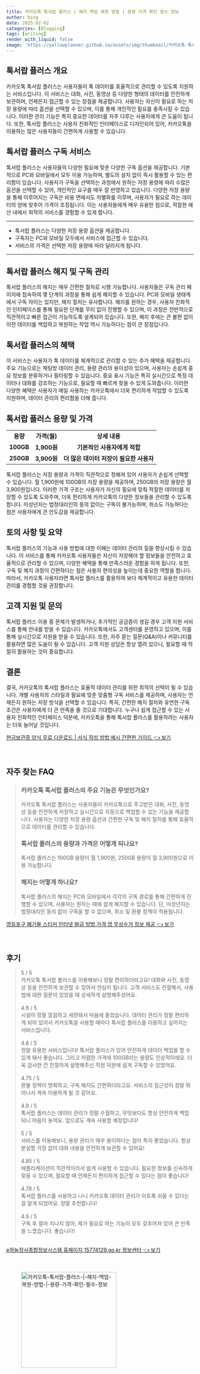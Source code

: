 ```yaml
---
title: 카카오톡 톡서랍 플러스 | 해지 백업 복원 방법 | 용량 가격 확인 필수 정보
author: bing
date: 2025-02-02
categories: [Blogging]
tags: [writing]
render_with_liquid: false
image: 'https://yellowplanner.github.io/assets/img/thumbnail/카카오톡-톡서랍-플러스-|-해지-백업-복원-방법-|-용량-가격-확인-필수-정보.webp'
---
```



<h2 id='톡서랍 플러스 개요'>톡서랍 플러스 개요</h2>

<p>카카오톡 톡서랍 플러스는 사용자들이 톡 데이터를 효율적으로 관리할 수 있도록 지원하는 서비스입니다. 이 서비스는 대화, 사진, 동영상 등 다양한 형태의 데이터를 안전하게 보관하며, 언제든지 접근할 수 있는 장점을 제공합니다. 사용자는 자신이 필요로 하는 저장 용량에 따라 옵션을 선택할 수 있으며, 이를 통해 개인적인 필요를 충족시킬 수 있습니다. 이러한 관리 기능은 특히 중요한 데이터를 자주 다루는 사용자에게 큰 도움이 됩니다. 또한, 톡서랍 플러스는 사용자 친화적인 인터페이스로 디자인되어 있어, 카카오톡을 이용하는 많은 사용자들이 간편하게 사용할 수 있습니다.</p>

<h2 id='톡서랍 플러스 구독 서비스'>톡서랍 플러스 구독 서비스</h2>

<p>톡서랍 플러스는 사용자들의 다양한 필요에 맞춘 다양한 구독 옵션을 제공합니다. 기본적으로 PC와 모바일에서 모두 이용 가능하며, 별도의 설치 없이 즉시 활용할 수 있는 편리함이 있습니다. 사용자가 구독을 선택하는 과정에서 원하는 저장 용량에 따라 수많은 옵션을 선택할 수 있어, 개인적인 요구를 매우 잘 반영하고 있습니다. 다양한 저장 용량을 통해 이루어지는 구독은 비용 면에서도 차별화를 이루며, 사용자가 필요로 하는 데이터의 양에 맞추어 가격이 조정됩니다. 이는 사용자들에게 매우 유용한 점으로, 적절한 예산 내에서 최적의 서비스를 경험할 수 있게 합니다.</p>

<hr />

<ul>
    <li>톡서랍 플러스는 다양한 저장 용량 옵션을 제공합니다.</li>
    <li>구독자는 PC와 모바일 모두에서 서비스에 접근할 수 있습니다.</li>
    <li>서비스의 가격은 선택한 저장 용량에 따라 달라지게 됩니다.</li>
</ul>

<hr />

<h2 id='톡서랍 플러스 해지 및 구독 관리'>톡서랍 플러스 해지 및 구독 관리</h2>

<p>톡서랍 플러스의 해지는 매우 간편한 절차로 시행 가능합니다. 사용자들은 구독 관리 페이지에 접속하여 몇 단계의 과정을 통해 쉽게 해지할 수 있습니다. PC와 모바일 생태계에서 구독 차이는 있지만, 해지 절차는 유사합니다. 해지를 원하는 경우, 사용자 친화적인 인터페이스를 통해 필요한 단계를 무리 없이 진행할 수 있으며, 이 과정은 전반적으로 직관적이고 빠른 접근이 가능하도록 설계되어 있습니다. 또한, 해지 후에는 큰 불편 없이 이전 데이터를 백업하고 복원하는 작업 역시 가능하다는 점이 큰 장점입니다.</p>

<h2 id='톡서랍 플러스의 혜택'>톡서랍 플러스의 혜택</h2>

<p>이 서비스는 사용자가 톡 데이터를 체계적으로 관리할 수 있는 추가 혜택을 제공합니다. 주요 기능으로는 채팅방 데이터 관리, 용량 관리의 용이성이 있으며, 사용자는 손쉽게 중요 정보를 분류하거나 필터링할 수 있습니다. 중요 표시 기능은 특히 실시간으로 특정 데이터나 대화를 강조하는 기능으로, 필요할 때 빠르게 찾을 수 있게 도와줍니다. 이러한 다양한 혜택은 사용자가 매일 사용하는 카카오톡에서 더욱 편리하게 작업할 수 있도록 지원하며, 데이터 관리의 편리함을 더해 줍니다.</p>

<h2 id='톡서랍 플러스 용량 및 가격'>톡서랍 플러스 용량 및 가격</h2>

<table>
    <tr>
        <td style="text-align: center; height: 17px;"><b>용량</b></td>
        <td style="text-align: center; height: 17px;"><b>가격(월)</b></td>
        <td style="text-align: center; height: 17px;"><b>상세 내용</b></td>
    </tr>
    <tr>
        <td style="text-align: center; height: 17px;"><b>100GB</b></td>
        <td style="text-align: center; height: 17px;"><b>1,900원</b></td>
        <td style="text-align: center; height: 17px;"><b>기본적인 사용자에게 적합</b></td>
    </tr>
    <tr>
        <td style="text-align: center; height: 17px;"><b>250GB</b></td>
        <td style="text-align: center; height: 17px;"><b>3,900원</b></td>
        <td style="text-align: center; height: 17px;"><b>더 많은 데이터 저장이 필요한 사용자</b></td>
    </tr>
</table>

<p>톡서랍 플러스는 저장 용량과 가격이 직관적으로 정해져 있어 사용자가 손쉽게 선택할 수 있습니다. 월 1,900원에 100GB의 저장 용량을 제공하며, 250GB의 저장 용량은 월 3,900원입니다. 이러한 가격 구조는 사용자가 자신의 필요에 맞춰 적절한 데이터를 저장할 수 있도록 도와주며, 더욱 편리하게 카카오톡의 다양한 정보들을 관리할 수 있도록 합니다. 미성년자는 법정대리인의 동의 없이는 구독이 불가능하며, 취소도 가능하다는 점은 사용자에게 큰 안도감을 제공합니다.</p>

<h2 id='토의 사항 및 요약'>토의 사항 및 요약</h2>

<p>톡서랍 플러스의 기능과 사용 방법에 대한 이해는 데이터 관리의 질을 향상시킬 수 있습니다. 이 서비스를 통해 카카오톡 사용자들은 자신이 저장해야 할 정보들을 안전하고 효율적으로 관리할 수 있으며, 다양한 혜택을 통해 만족스러운 경험을 하게 됩니다. 또한, 구독 및 해지 과정이 간편하다는 점은 사용자 편의성을 높이는데 중요한 역할을 합니다. 따라서, 카카오톡 사용자라면 톡서랍 플러스를 활용하여 보다 체계적이고 유용한 데이터 관리를 경험할 것을 권장합니다.</p>

<h2 id='고객 지원 및 문의'>고객 지원 및 문의</h2>

<p>톡서랍 플러스 이용 중 문제가 발생하거나, 추가적인 궁금증이 생길 경우 고객 지원 서비스를 통해 안내를 받을 수 있습니다. 카카오톡에서도 고객센터를 운영하고 있으며, 이를 통해 실시간으로 지원을 받을 수 있습니다. 또한, 자주 묻는 질문(Q&A)이나 커뮤니티를 활용하면 많은 도움이 될 수 있습니다. 고객 지원 상담은 항상 열려 있으니, 필요할 때 적절히 활용하는 것이 중요합니다.</p>

<h2 id='결론'>결론</h2>

<p>결국, 카카오톡의 톡서랍 플러스는 효율적 데이터 관리를 위한 최적의 선택이 될 수 있습니다. 개별 사용자의 스타일과 필요에 맞춘 맞춤형 구독 서비스를 제공하며, 사용자는 언제든지 원하는 저장 방식을 선택할 수 있습니다. 특히, 간편한 해지 절차와 유연한 구독 조건은 사용자에게 더 큰 만족을 줄 것으로 기대합니다. 누구나 쉽게 접근할 수 있는 사용자 친화적인 인터페이스 덕분에, 카카오톡을 통해 톡서랍 플러스를 활용하려는 사용자는 더욱 늘어날 것입니다.</p>


<p><a class="click-button" title="현금보관증 양식 무료 다운로드 | 서식 작성 방법 예시 간편한 가이드" href="https://yellowplanner.github.io/posts/%ED%98%84%EA%B8%88%EB%B3%B4%EA%B4%80%EC%A6%9D-%EC%96%91%EC%8B%9D-%EB%AC%B4%EB%A3%8C-%EB%8B%A4%EC%9A%B4%EB%A1%9C%EB%93%9C-%EC%84%9C%EC%8B%9D-%EC%9E%91%EC%84%B1-%EB%B0%A9%EB%B2%95-%EC%98%88%EC%8B%9C-%EA%B0%84%ED%8E%B8%ED%95%9C-%EA%B0%80%EC%9D%B4%EB%93%9C/" rel="dofollow">현금보관증 양식 무료 다운로드 | 서식 작성 방법 예시 간편한 가이드 👈 보기</a></p><br>
<h2 id='자주_찾는_FAQ'>자주 찾는 FAQ</h2>
<div itemscope="" itemtype="https://schema.org/FAQPage"> 
<blockquote> 
<div itemscope="" itemprop="mainEntity" itemtype="https://schema.org/Question"> 
<h3 itemprop="name">카카오톡 톡서랍 플러스의 주요 기능은 무엇인가요?</h3> 
<div itemscope="" itemprop="acceptedAnswer" itemtype="https://schema.org/Answer"> 
<span itemprop="text"> 
<p>카카오톡 톡서랍 플러스는 사용자들이 카카오톡으로 주고받은 대화, 사진, 동영상 등을 안전하게 저장하고 실시간으로 자동으로 백업할 수 있는 기능을 제공합니다. 사용자는 다양한 저장 용량 옵션과 간편한 구독 및 해지 절차를 통해 효율적으로 데이터를 관리할 수 있습니다.</p> 
</span> 
</div> 
</div> 

<div itemscope="" itemprop="mainEntity" itemtype="https://schema.org/Question"> 
<h3 itemprop="name">톡서랍 플러스의 용량과 가격은 어떻게 되나요?</h3> 
<div itemscope="" itemprop="acceptedAnswer" itemtype="https://schema.org/Answer"> 
<span itemprop="text"> 
<p>톡서랍 플러스는 100GB 용량이 월 1,900원, 250GB 용량이 월 3,900원으로 이용 가능합니다.</p> 
</span> 
</div> 
</div> 

<div itemscope="" itemprop="mainEntity" itemtype="https://schema.org/Question"> 
<h3 itemprop="name">해지는 어떻게 하나요?</h3> 
<div itemscope="" itemprop="acceptedAnswer" itemtype="https://schema.org/Answer"> 
<span itemprop="text"> 
<p>톡서랍 플러스의 해지는 PC와 모바일에서 각각의 구독 경로를 통해 간편하게 진행할 수 있으며, 사용자는 원하는 때에 쉽게 해지할 수 있습니다. 단, 미성년자는 법정대리인 동의 없이 구독을 할 수 없으며, 취소 및 환불 정책이 적용됩니다.</p> 
</span> 
</div> 
</div> 

</blockquote> 
</div>
<p><a class="click-button" title="영등포구 폐기물 스티커 인터넷 발급 방법 가격 앱 무상수거 정보 제공" href="https://yellowplanner.github.io/posts/%EC%98%81%EB%93%B1%ED%8F%AC%EA%B5%AC-%ED%8F%90%EA%B8%B0%EB%AC%BC-%EC%8A%A4%ED%8B%B0%EC%BB%A4-%EC%9D%B8%ED%84%B0%EB%84%B7-%EB%B0%9C%EA%B8%89-%EB%B0%A9%EB%B2%95-%EA%B0%80%EA%B2%A9-%EC%95%B1-%EB%AC%B4%EC%83%81%EC%88%98%EA%B1%B0-%EC%A0%95%EB%B3%B4-%EC%A0%9C%EA%B3%B5/" rel="dofollow">영등포구 폐기물 스티커 인터넷 발급 방법 가격 앱 무상수거 정보 제공 👈 보기</a></p><br>
<h2 id='후기'>후기</h2>
<div itemscope itemtype="https://schema.org/Product">
  <blockquote>
  <div itemprop="review" itemscope itemtype="https://schema.org/Review">
      <div itemprop="reviewRating" itemscope itemtype="https://schema.org/Rating"> <span itemprop="ratingValue">5</span> / <span itemprop="bestRating">5</span> </div>
      <span itemprop="reviewBody">카카오톡 톡서랍 플러스를 이용해보니 정말 편리하더라고요! 대화와 사진, 동영상 등을 안전하게 보관할 수 있어서 안심이 됩니다. 고객 서비스도 친절해서, 사용법에 대한 질문이 있었을 때 상세하게 설명해주셨어요.</span>
  </div>
  <br>
  <div itemprop="review" itemscope itemtype="https://schema.org/Review">
      <div itemprop="reviewRating" itemscope itemtype="https://schema.org/Rating"> <span itemprop="ratingValue">4.9</span> / <span itemprop="bestRating">5</span> </div>
      <span itemprop="reviewBody">시설이 정말 깔끔하고 세련돼서 마음에 들었습니다. 데이터 관리가 정말 편리하게 되어 있어서 카카오톡을 사용할 때마다 톡서랍 플러스를 이용하고 싶어지는 서비스입니다.</span>
  </div>
  <br>
  <div itemprop="review" itemscope itemtype="https://schema.org/Review">
      <div itemprop="reviewRating" itemscope itemtype="https://schema.org/Rating"> <span itemprop="ratingValue">4.8</span> / <span itemprop="bestRating">5</span> </div>
      <span itemprop="reviewBody">정말 유용한 서비스입니다! 톡서랍 플러스가 있어 안전하게 데이터 백업을 할 수 있게 돼서 좋습니다. 그리고 저렴한 가격에 100GB라는 용량도 인상적이에요. 더욱 감사한 건 친절하게 설명해주신 직원 덕분에 쉽게 구독할 수 있었어요.</span>
  </div>
  <br>
  <div itemprop="review" itemscope itemtype="https://schema.org/Review">
      <div itemprop="reviewRating" itemscope itemtype="https://schema.org/Rating"> <span itemprop="ratingValue">4.75</span> / <span itemprop="bestRating">5</span> </div>
      <span itemprop="reviewBody">환불 정책이 명확하고, 구독 해지도 간편하더라고요. 서비스의 접근성이 정말 뛰어나서 계속 이용하게 될 것 같아요.</span>
  </div>
  <br>
  <div itemprop="review" itemscope itemtype="https://schema.org/Review">
      <div itemprop="reviewRating" itemscope itemtype="https://schema.org/Rating"> <span itemprop="ratingValue">4.9</span> / <span itemprop="bestRating">5</span> </div>
      <span itemprop="reviewBody">톡서랍 플러스는 데이터 관리가 정말 수월하고, 무엇보다도 항상 안전하게 백업되니 마음이 놓여요. 앞으로도 계속 사용할 예정입니다!</span>
  </div>
  <br>
  <div itemprop="review" itemscope itemtype="https://schema.org/Review">
      <div itemprop="reviewRating" itemscope itemtype="https://schema.org/Rating"> <span itemprop="ratingValue">5</span> / <span itemprop="bestRating">5</span> </div>
      <span itemprop="reviewBody">서비스를 이용해보니, 용량 관리가 매우 용이하다는 점이 특히 좋았습니다. 항상 분실할 걱정 없이 대화 내용을 안전하게 보관할 수 있어요!</span>
  </div>
  <br>
  <div itemprop="review" itemscope itemtype="https://schema.org/Review">
      <div itemprop="reviewRating" itemscope itemtype="https://schema.org/Rating"> <span itemprop="ratingValue">4.85</span> / <span itemprop="bestRating">5</span> </div>
      <span itemprop="reviewBody">애플리케이션이 직관적이라서 쉽게 사용할 수 있습니다. 필요한 정보를 신속하게 찾을 수 있으며, 필요할 때 언제든지 편리하게 접근할 수 있다는 점이 좋습니다!</span>
  </div>
  <br>
  <div itemprop="review" itemscope itemtype="https://schema.org/Review">
      <div itemprop="reviewRating" itemscope itemtype="https://schema.org/Rating"> <span itemprop="ratingValue">4.78</span> / <span itemprop="bestRating">5</span> </div>
      <span itemprop="reviewBody">톡서랍 플러스를 사용하고 나니 카카오톡 데이터 관리가 이토록 쉬울 수 있다는 걸 알게 되었어요. 정말 추천합니다!</span>
  </div>
  <br>
  <div itemprop="review" itemscope itemtype="https://schema.org/Review">
      <div itemprop="reviewRating" itemscope itemtype="https://schema.org/Rating"> <span itemprop="ratingValue">4.9</span> / <span itemprop="bestRating">5</span> </div>
      <span itemprop="reviewBody">구독 후 얼마 지나지 않아, 제가 필요로 하는 기능이 모두 갖추어져 있어 큰 만족을 느꼈습니다. 좋습니다!</span>
  </div>
  <br>
  </blockquote>
</div>
<p><a class="click-button" title="e하늘장사종합정보시스템 홈페이지 15774129.go.kr 정보센터" href="https://yellowplanner.github.io/posts/e%ED%95%98%EB%8A%98%EC%9E%A5%EC%82%AC%EC%A2%85%ED%95%A9%EC%A0%95%EB%B3%B4%EC%8B%9C%EC%8A%A4%ED%85%9C-%ED%99%88%ED%8E%98%EC%9D%B4%EC%A7%80-15774129.go.kr-%EC%A0%95%EB%B3%B4%EC%84%BC%ED%84%B0/" rel="dofollow">e하늘장사종합정보시스템 홈페이지 15774129.go.kr 정보센터 👈 보기</a></p><br>
<figure class="image"><img src="https://yellowplanner.github.io/assets/img/thumbnail/카카오톡-톡서랍-플러스-|-해지-백업-복원-방법-|-용량-가격-확인-필수-정보.webp" alt="카카오톡-톡서랍-플러스-|-해지-백업-복원-방법-|-용량-가격-확인-필수-정보" width="256" height="256"></figure>